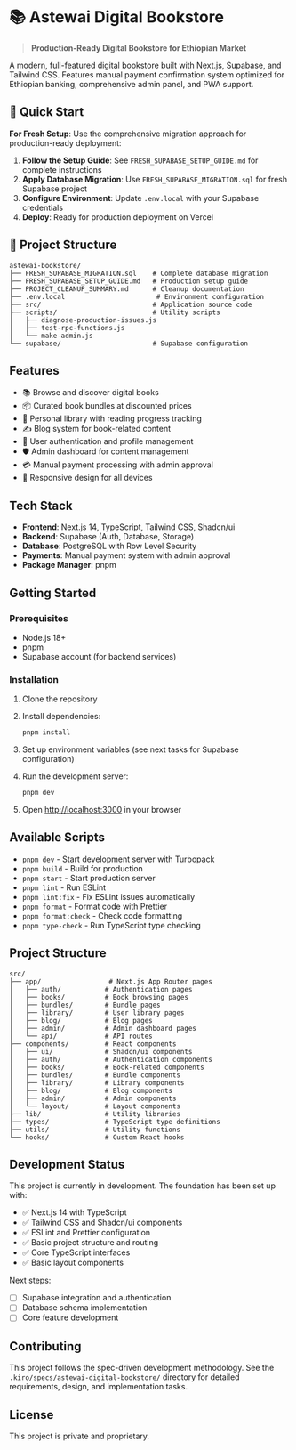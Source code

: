 # 📚 Astewai Digital Bookstore

> **Production-Ready Digital Bookstore for Ethiopian Market**

A modern, full-featured digital bookstore built with Next.js, Supabase, and Tailwind CSS. Features manual payment confirmation system optimized for Ethiopian banking, comprehensive admin panel, and PWA support.

## 🚀 Quick Start

**For Fresh Setup**: Use the comprehensive migration approach for production-ready deployment:

1. **Follow the Setup Guide**: See `FRESH_SUPABASE_SETUP_GUIDE.md` for complete instructions
2. **Apply Database Migration**: Use `FRESH_SUPABASE_MIGRATION.sql` for fresh Supabase project
3. **Configure Environment**: Update `.env.local` with your Supabase credentials
4. **Deploy**: Ready for production deployment on Vercel

## 📁 Project Structure

```
astewai-bookstore/
├── FRESH_SUPABASE_MIGRATION.sql    # Complete database migration
├── FRESH_SUPABASE_SETUP_GUIDE.md   # Production setup guide
├── PROJECT_CLEANUP_SUMMARY.md      # Cleanup documentation
├── .env.local                       # Environment configuration
├── src/                            # Application source code
├── scripts/                        # Utility scripts
│   ├── diagnose-production-issues.js
│   ├── test-rpc-functions.js
│   └── make-admin.js
└── supabase/                       # Supabase configuration
```

## Features

- 📚 Browse and discover digital books
- 📦 Curated book bundles at discounted prices
- 📖 Personal library with reading progress tracking
- ✍️ Blog system for book-related content
- 👤 User authentication and profile management
- 🛡️ Admin dashboard for content management
- 💳 Manual payment processing with admin approval
- 📱 Responsive design for all devices

## Tech Stack

- **Frontend**: Next.js 14, TypeScript, Tailwind CSS, Shadcn/ui
- **Backend**: Supabase (Auth, Database, Storage)
- **Database**: PostgreSQL with Row Level Security
- **Payments**: Manual payment system with admin approval
- **Package Manager**: pnpm

## Getting Started

### Prerequisites

- Node.js 18+ 
- pnpm
- Supabase account (for backend services)

### Installation

1. Clone the repository
2. Install dependencies:
   ```bash
   pnpm install
   ```

3. Set up environment variables (see next tasks for Supabase configuration)

4. Run the development server:
   ```bash
   pnpm dev
   ```

5. Open [http://localhost:3000](http://localhost:3000) in your browser

## Available Scripts

- `pnpm dev` - Start development server with Turbopack
- `pnpm build` - Build for production
- `pnpm start` - Start production server
- `pnpm lint` - Run ESLint
- `pnpm lint:fix` - Fix ESLint issues automatically
- `pnpm format` - Format code with Prettier
- `pnpm format:check` - Check code formatting
- `pnpm type-check` - Run TypeScript type checking

## Project Structure

```
src/
├── app/                 # Next.js App Router pages
│   ├── auth/           # Authentication pages
│   ├── books/          # Book browsing pages
│   ├── bundles/        # Bundle pages
│   ├── library/        # User library pages
│   ├── blog/           # Blog pages
│   ├── admin/          # Admin dashboard pages
│   └── api/            # API routes
├── components/         # React components
│   ├── ui/             # Shadcn/ui components
│   ├── auth/           # Authentication components
│   ├── books/          # Book-related components
│   ├── bundles/        # Bundle components
│   ├── library/        # Library components
│   ├── blog/           # Blog components
│   ├── admin/          # Admin components
│   └── layout/         # Layout components
├── lib/                # Utility libraries
├── types/              # TypeScript type definitions
├── utils/              # Utility functions
└── hooks/              # Custom React hooks
```

## Development Status

This project is currently in development. The foundation has been set up with:

- ✅ Next.js 14 with TypeScript
- ✅ Tailwind CSS and Shadcn/ui components
- ✅ ESLint and Prettier configuration
- ✅ Basic project structure and routing
- ✅ Core TypeScript interfaces
- ✅ Basic layout components

Next steps:
- [ ] Supabase integration and authentication
- [ ] Database schema implementation
- [ ] Core feature development

## Contributing

This project follows the spec-driven development methodology. See the `.kiro/specs/astewai-digital-bookstore/` directory for detailed requirements, design, and implementation tasks.

## License

This project is private and proprietary.